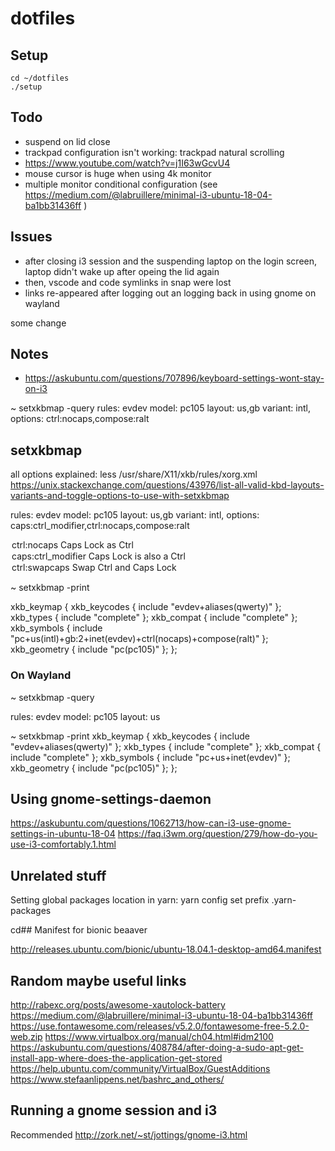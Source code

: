# dotfiles

## Setup

```
cd ~/dotfiles
./setup
```

## Todo

- suspend on lid close
- trackpad configuration isn't working:
  trackpad natural scrolling
- https://www.youtube.com/watch?v=j1I63wGcvU4
- mouse cursor is huge when using 4k monitor
- multiple monitor conditional configuration (see https://medium.com/@labruillere/minimal-i3-ubuntu-18-04-ba1bb31436ff
  )

## Issues

- after closing i3 session and the suspending laptop on
  the login screen, laptop didn't wake up after opeing
  the lid again
- then, vscode and code symlinks in snap were lost
- links re-appeared after logging out an logging back
  in using gnome on wayland

some change

## Notes

- https://askubuntu.com/questions/707896/keyboard-settings-wont-stay-on-i3

~ setxkbmap -query
rules: evdev
model: pc105
layout: us,gb
variant: intl,
options: ctrl:nocaps,compose:ralt

## setxkbmap

all options explained:
less /usr/share/X11/xkb/rules/xorg.xml
https://unix.stackexchange.com/questions/43976/list-all-valid-kbd-layouts-variants-and-toggle-options-to-use-with-setxkbmap

rules: evdev
model: pc105
layout: us,gb
variant: intl,
options: caps:ctrl_modifier,ctrl:nocaps,compose:ralt

<option>
  <configItem>
    <name>ctrl:nocaps</name>
    <description>Caps Lock as Ctrl</description>
  </configItem>
</option>

<option>
  <configItem>
    <name>caps:ctrl_modifier</name>
    <description>Caps Lock is also a Ctrl</description>
  </configItem>
</option>

<option>
  <configItem>
    <name>ctrl:swapcaps</name>
    <description>Swap Ctrl and Caps Lock</description>
  </configItem>
</option>

~ setxkbmap -print

xkb_keymap {
xkb_keycodes { include "evdev+aliases(qwerty)" };
xkb_types { include "complete" };
xkb_compat { include "complete" };
xkb_symbols { include "pc+us(intl)+gb:2+inet(evdev)+ctrl(nocaps)+compose(ralt)" };
xkb_geometry { include "pc(pc105)" };
};

### On Wayland

~ setxkbmap -query

rules: evdev
model: pc105
layout: us

~ setxkbmap -print
xkb_keymap {
xkb_keycodes { include "evdev+aliases(qwerty)" };
xkb_types { include "complete" };
xkb_compat { include "complete" };
xkb_symbols { include "pc+us+inet(evdev)" };
xkb_geometry { include "pc(pc105)" };
};

## Using gnome-settings-daemon

https://askubuntu.com/questions/1062713/how-can-i3-use-gnome-settings-in-ubuntu-18-04
https://faq.i3wm.org/question/279/how-do-you-use-i3-comfortably.1.html

## Unrelated stuff

Setting global packages location in yarn:
yarn config set prefix .yarn-packages

cd## Manifest for bionic beaaver

http://releases.ubuntu.com/bionic/ubuntu-18.04.1-desktop-amd64.manifest

## Random maybe useful links

http://rabexc.org/posts/awesome-xautolock-battery
https://medium.com/@labruillere/minimal-i3-ubuntu-18-04-ba1bb31436ff
https://use.fontawesome.com/releases/v5.2.0/fontawesome-free-5.2.0-web.zip
https://www.virtualbox.org/manual/ch04.html#idm2100
https://askubuntu.com/questions/408784/after-doing-a-sudo-apt-get-install-app-where-does-the-application-get-stored
https://help.ubuntu.com/community/VirtualBox/GuestAdditions
https://www.stefaanlippens.net/bashrc_and_others/

## Running a gnome session and i3

Recommended
http://zork.net/~st/jottings/gnome-i3.html
